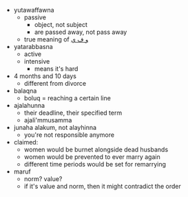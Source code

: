 - yutawaffawna
    - passive
        - object, not subject
        - are passed away, not pass away
    - true meaning of [و ف ي](https://corpus.quran.com/qurandictionary.jsp?q=wfy#(2:234:2))
- yatarabbasna
    - active
    - intensive
        - means it's hard
- 4 months and 10 days
    - different from divorce
- balaqna
    - boluq = reaching a certain line
- ajalahunna
    - their deadline, their specified term
    - ajali'mmusamma
- junaha alakum, not alayhinna
    - you're not responsible anymore
- claimed:
    - women would be burnet alongside dead husbands
    - women would be prevented to ever marry again
    - different time periods would be set for remarrying
- maruf
    - norm? value?
    - if it's value and norm, then it might contradict the order